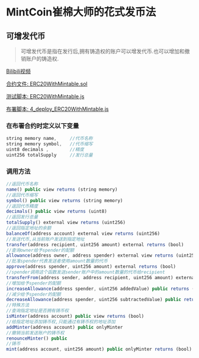 # MintCoin崔棉大师的花式发币法

## 可增发代币
> 可增发代币是指在发行后,拥有铸造权的账户可以增发代币.也可以增加和撤销账户的铸造权.

[Bilibili视频](https://www.bilibili.com/video/BV1Yk4y1k7L2/)

[合约文件: ERC20WithMintable.sol](https://github.com/Fankouzu/MintCoin/blob/master/contracts/ERC20/ERC20WithMintable.sol)

[测试脚本: ERC20WithMintable.js](https://github.com/Fankouzu/MintCoin/blob/master/test/ERC20/ERC20WithMintable.js)

[布署脚本: 4_deploy_ERC20WithMintable.js](https://github.com/Fankouzu/MintCoin/blob/master/migrations/4_deploy_ERC20WithMintable.js)

### 在布署合约时定义以下变量
```javascript
string memory name,     //代币名称
string memory symbol,   //代币缩写
uint8 decimals ,        //精度
uint256 totalSupply     //发行总量
```
### 调用方法
```javascript
//返回代币名称
name() public view returns (string memory)
//返回代币缩写
symbol() public view returns (string memory)
//返回代币精度
decimals() public view returns (uint8)
//返回发行总量
totalSupply() external view returns (uint256)
//返回指定地址的余额
balanceOf(address account) external view returns (uint256)
//发送代币,从当前账户发送到指定地址
transfer(address recipient, uint256 amount) external returns (bool)
//查询owner给予spender的配额
allowance(address owner, address spender) external view returns (uint256)
//批准spender代表发送者使用amount数量的代币
approve(address spender, uint256 amount) external returns (bool)
//spender调用这个函数发送sender账户中的amount数量的代币给recipient
transferFrom(address sender, address recipient, uint256 amount) external returns (bool)
//增加给予spender的配额
increaseAllowance(address spender, uint256 addedValue) public returns (bool)
//减少给予spender的配额
decreaseAllowance(address spender, uint256 subtractedValue) public returns (bool)
//特殊方法
//查询指定地址是否拥有铸币权
isMinter(address account) public view returns (bool)   
//给指定地址添加铸币权,只能通过有铸币权的地址添加
addMinter(address account) public onlyMinter          
//撤销当前发送账户的铸币权 
renounceMinter() public               
//铸币                 
mint(address account, uint256 amount) public onlyMinter returns (bool) 
```
